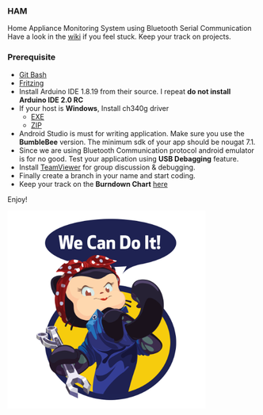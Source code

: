 ### HAM
Home Appliance Monitoring System using Bluetooth Serial Communication <br>
Have a look in the [wiki](https://github.com/abdulmukit98/HAM/wiki) if you feel stuck. Keep your track on projects.


### Prerequisite

* [Git Bash](https://github.com/abdulmukit98/HAM/wiki/Git-Bash)
* [Fritzing](https://github.com/abdulmukit98/HAM/wiki/Fritzing)
* Install Arduino IDE 1.8.19 from their source. I repeat **do not install Arduino IDE 2.0 RC**
* If your host is **Windows**, Install ch340g driver
    * [EXE](https://github.com/abdulmukit98/peripherals/blob/main/_files/CH341SER.EXE)  
    * [ZIP](https://github.com/abdulmukit98/peripherals/blob/main/_files/CH341SER.ZIP)
* Android Studio is must for writing application. Make sure you use the **BumbleBee** version. The minimum sdk of your app should be nougat 7.1.
* Since we are using Bluetooth Communication protocol android emulator is for no good. Test your application using **USB Debagging** feature.
* Install [TeamViewer](https://www.teamviewer.com/en/?utm_source=google&utm_medium=cpc&utm_campaign=restofasia|b|pr|20|jun|exact-brand-only-sn|free|t0|0&utm_content=exact_Brand-only&utm_term=teamviewer&gclid=CjwKCAiAx8KQBhAGEiwAD3EiPzJuTqhA9CP--LOp8RP6620O3koo8DDUASr2YF72UHF0pDHesU8zRhoCOu8QAvD_BwE) for group discussion & debugging.
* Finally create a branch in your name and start coding.
* Keep your track on the **Burndown Chart** [here](https://github.com/users/abdulmukit98/projects/3)

Enjoy!
<div id="header" align="left">
  <img src="https://github.com/abdulmukit98/HAM/blob/main/_images/mona-the-rivetertocat.png" width="400"/>
</div>


<br><br><br><br><br><br>
